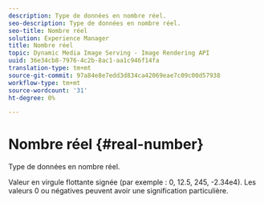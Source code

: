 ```yaml
---
description: Type de données en nombre réel.
seo-description: Type de données en nombre réel.
seo-title: Nombre réel
solution: Experience Manager
title: Nombre réel
topic: Dynamic Media Image Serving - Image Rendering API
uuid: 36e34cb8-7976-4c2b-8ac1-aa1c946f14fa
translation-type: tm+mt
source-git-commit: 97a84e8e7edd3d834ca42069eae7c09c00d57938
workflow-type: tm+mt
source-wordcount: '31'
ht-degree: 0%

---
```



# Nombre réel {#real-number}

Type de données en nombre réel.

Valeur en virgule flottante signée (par exemple : 0, 12.5, 245, -2.34e4). Les valeurs 0 ou négatives peuvent avoir une signification particulière.